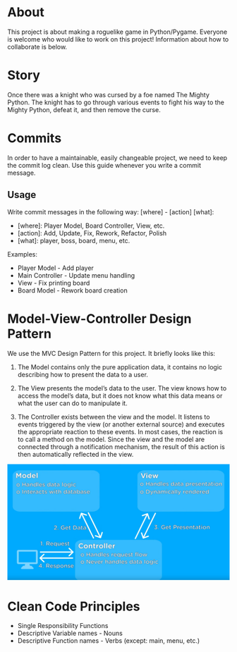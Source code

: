 # About
This project is about making a roguelike game in Python/Pygame. Everyone is welcome who would like to work on this project! Information about how to collaborate is below.


# Story
Once there was a knight who was cursed by a foe named The Mighty Python. The knight has to go through various events to fight his way to the Mighty Python, defeat it, and then remove the curse.


# Commits
In order to have a maintainable, easily changeable project, we need to keep the commit log clean.
Use this guide whenever you write a commit message.

## Usage
Write commit messages in the following way:
[where] - [action] [what]:
- [where]: Player Model, Board Controller, View, etc.
- [action]: Add, Update, Fix, Rework, Refactor, Polish
- [what]: player, boss, board, menu, etc.


Examples: 
- Player Model - Add player
- Main Controller - Update menu handling
- View - Fix printing board
- Board Model - Rework board creation


# Model-View-Controller Design Pattern
We use the MVC Design Pattern for this project. It briefly looks like this:

1. The Model contains only the pure application data, it contains no logic describing how to present the data to a user.

2. The View presents the model’s data to the user. The view knows how to access the model’s data, but it does not know what this data means or what the user can do to manipulate it.

3. The Controller exists between the view and the model. It listens to events triggered by the view (or another external source) and executes the appropriate reaction to these events. In most cases, the reaction is to call a method on the model. Since the view and the model are connected through a notification mechanism, the result of this action is then automatically reflected in the view.

![alt text](README/mvc.png)


# Clean Code Principles
- Single Responsibility Functions
- Descriptive Variable names - Nouns
- Descriptive Function names - Verbs (except: main, menu, etc.)

